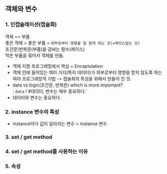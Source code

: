 ## 객체와 변수
### 1. 인캡슐레이션(캡슐화) <br>
객체 == 부품 <br>
좋은 객체 = 좋은 부품 = `외부로부터 영향을 덜 받게 하는 것(=케이스덮는 것)` <br>
조건문/반복문(부품)을 감싸는 함수(케이스) <br>
작은 부품을 묶어서 객체를 만듦. <br>
+ 객체 지향 프로그래밍에서 핵심 = Encaptulation <br>
+ 객체 안에 들어있는 여러 가지(특히 데이터)가 외부로부터 영향을 받지 않도록 하는 여러 프로그래밍적 기법 -> 캡슐화의 특성을 위해서 만들어 진 것. <br>
+ data vs logic(조건문, 반복문) which is more important? <br>
: `data` ! #데이터, 변수는 매우 중요하다.` <br>
+ 데이터와 변수는 중요하다.

### 2. instance 변수의 특성
+ instance마다 값이 달라지는 변수 = instance 변수



### 3. set / get method
### 4. set / get method를 사용하는 이유
### 5. 속성

